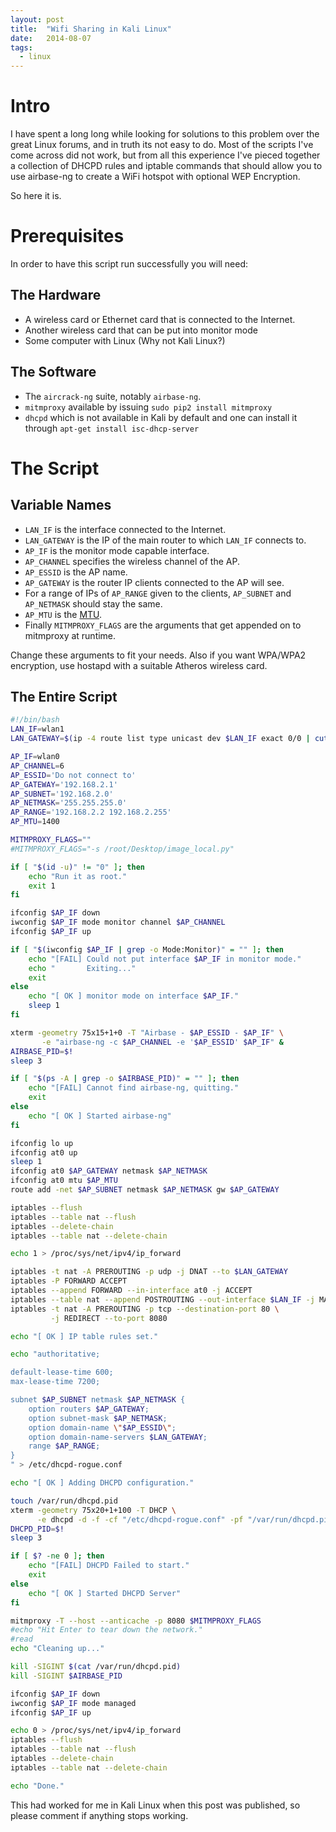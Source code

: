 ```yaml
---
layout: post
title:  "Wifi Sharing in Kali Linux"
date:   2014-08-07
tags:
  - linux
---
```


# Intro

I have spent a long long while looking for solutions to this problem over the great Linux forums, and in truth its not easy to do. Most of the scripts I've come across did not work, but from all this experience I've pieced together a collection of DHCPD rules and iptable commands that should allow you to use airbase-ng to create a WiFi hotspot with optional WEP Encryption.

So here it is.

# Prerequisites

In order to have this script run successfully you will need:

## The Hardware

 - A wireless card or Ethernet card that is connected to the Internet.
 - Another wireless card that can be put into monitor mode
 - Some computer with Linux (Why not Kali Linux?)

## The Software

 - The `aircrack-ng` suite, notably `airbase-ng`.
 - `mitmproxy` available by issuing `sudo pip2 install mitmproxy`
 - `dhcpd` which is not available in Kali by default and
one can install it through `apt-get install isc-dhcp-server`

# The Script

## Variable Names


 - `LAN_IF` is the interface connected to the Internet.
 - `LAN_GATEWAY` is the IP of the main router to which `LAN_IF` connects to.
 - `AP_IF` is the monitor mode capable interface.
 - `AP_CHANNEL` specifies the wireless channel of the AP.
 - `AP_ESSID` is the AP name.
 - `AP_GATEWAY` is the router IP clients connected to the AP will see.
 - For a range of IPs of `AP_RANGE` given to the clients, `AP_SUBNET` and `AP_NETMASK` should stay the same.
 - `AP_MTU` is the [MTU](https://en.wikipedia.org/wiki/Maximum_transmission_unit).
 - Finally `MITMPROXY_FLAGS` are the arguments that get appended on to mitmproxy at runtime.

Change these arguments to fit your needs. Also if you want WPA/WPA2 encryption, use hostapd with a suitable Atheros wireless card.

## The Entire Script

```bash
#!/bin/bash
LAN_IF=wlan1
LAN_GATEWAY=$(ip -4 route list type unicast dev $LAN_IF exact 0/0 | cut -d ' ' -f 3)

AP_IF=wlan0
AP_CHANNEL=6
AP_ESSID='Do not connect to'
AP_GATEWAY='192.168.2.1'
AP_SUBNET='192.168.2.0'
AP_NETMASK='255.255.255.0'
AP_RANGE='192.168.2.2 192.168.2.255'
AP_MTU=1400

MITMPROXY_FLAGS=""
#MITMPROXY_FLAGS="-s /root/Desktop/image_local.py"

if [ "$(id -u)" != "0" ]; then
    echo "Run it as root."
    exit 1
fi

ifconfig $AP_IF down
iwconfig $AP_IF mode monitor channel $AP_CHANNEL
ifconfig $AP_IF up

if [ "$(iwconfig $AP_IF | grep -o Mode:Monitor)" = "" ]; then
    echo "[FAIL] Could not put interface $AP_IF in monitor mode."
    echo "       Exiting..."
    exit
else
    echo "[ OK ] monitor mode on interface $AP_IF."
    sleep 1
fi

xterm -geometry 75x15+1+0 -T "Airbase - $AP_ESSID - $AP_IF" \
       -e "airbase-ng -c $AP_CHANNEL -e '$AP_ESSID' $AP_IF" &
AIRBASE_PID=$!
sleep 3

if [ "$(ps -A | grep -o $AIRBASE_PID)" = "" ]; then
    echo "[FAIL] Cannot find airbase-ng, quitting."
    exit
else
    echo "[ OK ] Started airbase-ng"
fi

ifconfig lo up
ifconfig at0 up
sleep 1
ifconfig at0 $AP_GATEWAY netmask $AP_NETMASK
ifconfig at0 mtu $AP_MTU
route add -net $AP_SUBNET netmask $AP_NETMASK gw $AP_GATEWAY

iptables --flush
iptables --table nat --flush
iptables --delete-chain
iptables --table nat --delete-chain

echo 1 > /proc/sys/net/ipv4/ip_forward

iptables -t nat -A PREROUTING -p udp -j DNAT --to $LAN_GATEWAY
iptables -P FORWARD ACCEPT
iptables --append FORWARD --in-interface at0 -j ACCEPT
iptables --table nat --append POSTROUTING --out-interface $LAN_IF -j MASQUERADE
iptables -t nat -A PREROUTING -p tcp --destination-port 80 \
         -j REDIRECT --to-port 8080

echo "[ OK ] IP table rules set."

echo "authoritative;

default-lease-time 600;
max-lease-time 7200;

subnet $AP_SUBNET netmask $AP_NETMASK {
    option routers $AP_GATEWAY;
    option subnet-mask $AP_NETMASK;
    option domain-name \"$AP_ESSID\";
    option domain-name-servers $LAN_GATEWAY;
    range $AP_RANGE;
}
" > /etc/dhcpd-rogue.conf

echo "[ OK ] Adding DHCPD configuration."

touch /var/run/dhcpd.pid
xterm -geometry 75x20+1+100 -T DHCP \
      -e dhcpd -d -f -cf "/etc/dhcpd-rogue.conf" -pf "/var/run/dhcpd.pid" at0 &
DHCPD_PID=$!
sleep 3

if [ $? -ne 0 ]; then
    echo "[FAIL] DHCPD Failed to start."
    exit
else
    echo "[ OK ] Started DHCPD Server"
fi

mitmproxy -T --host --anticache -p 8080 $MITMPROXY_FLAGS
#echo "Hit Enter to tear down the network."
#read
echo "Cleaning up..."

kill -SIGINT $(cat /var/run/dhcpd.pid)
kill -SIGINT $AIRBASE_PID

ifconfig $AP_IF down
iwconfig $AP_IF mode managed
ifconfig $AP_IF up

echo 0 > /proc/sys/net/ipv4/ip_forward
iptables --flush
iptables --table nat --flush
iptables --delete-chain
iptables --table nat --delete-chain

echo "Done."
```

This had worked for me in Kali Linux when this post was published, so please comment if anything stops working.
